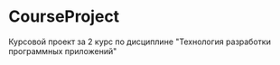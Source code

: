 # CourseProject
Курсовой проект за 2 курс по дисциплине "Технология разработки программных приложений"
